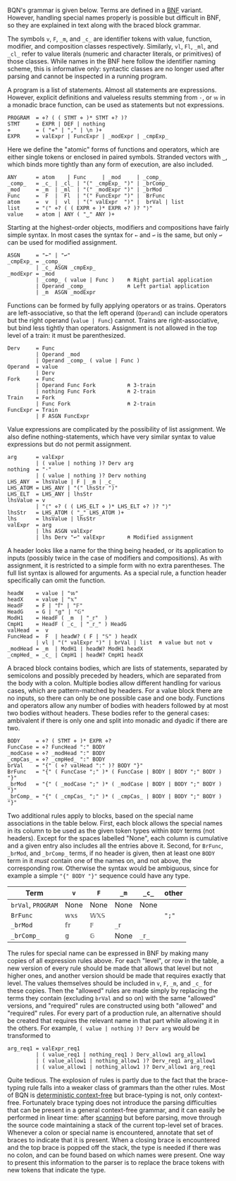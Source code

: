 BQN's grammar is given below. Terms are defined in a [BNF](https://en.wikipedia.org/wiki/Backus%E2%80%93Naur_form) variant. However, handling special names properly is possible but difficult in BNF, so they are explained in text along with the braced block grammar.

The symbols `v`, `F`, `_m`, and `_c_` are identifier tokens with value, function, modifier, and composition classes respectively. Similarly, `vl`, `Fl`, `_ml`, and `_cl_` refer to value literals (numeric and character literals, or primitives) of those classes. While names in the BNF here follow the identifier naming scheme, this is informative only: syntactic classes are no longer used after parsing and cannot be inspected in a running program.

A program is a list of statements. Almost all statements are expressions. However, explicit definitions and valueless results stemming from `·`, or `𝕨` in a monadic brace function, can be used as statements but not expressions.

    PROGRAM  = ⋄? ( ( STMT ⋄ )* STMT ⋄? )?
    STMT     = EXPR | DEF | nothing
    ⋄        = ( "⋄" | "," | \n )+
    EXPR     = valExpr | FuncExpr | _modExpr | _cmpExp_

Here we define the "atomic" forms of functions and operators, which are either single tokens or enclosed in paired symbols. Stranded vectors with `‿`, which binds more tightly than any form of execution, are also included.

    ANY      = atom    | Func     | _mod     | _comp_
    _comp_   = _c_ | _cl_ | "(" _cmpExp_ ")" | _brComp_
    _mod     = _m  | _ml  | "(" _modExpr ")" | _brMod  
    Func     =  F  |  Fl  | "(" FuncExpr ")" |  BrFunc 
    atom     =  v  |  vl  | "(" valExpr  ")" |  brVal | list
    list     = "⟨" ⋄? ( ( EXPR ⋄ )* EXPR ⋄? )? "⟩"
    value    = atom | ANY ( "‿" ANY )+

Starting at the highest-order objects, modifiers and compositions have fairly simple syntax. In most cases the syntax for `←` and `↩` is the same, but only `↩` can be used for modified assignment.

    ASGN     = "←" | "↩"
    _cmpExp_ = _comp_
             | _c_ ASGN _cmpExp_
    _modExpr = _mod
             | _comp_ ( value | Func )    ⍝ Right partial application
             | Operand _comp_             ⍝ Left partial application
             | _m  ASGN _modExpr

Functions can be formed by fully applying operators or as trains. Operators are left-associative, so that the left operand (`Operand`) can include operators but the right operand (`value | Func`) cannot. Trains are right-associative, but bind less tightly than operators. Assignment is not allowed in the top level of a train: it must be parenthesized.

    Derv     = Func
             | Operand _mod
             | Operand _comp_ ( value | Func )
    Operand  = value
             | Derv
    Fork     = Func
             | Operand Func Fork          ⍝ 3-train
             | nothing Func Fork          ⍝ 2-train
    Train    = Fork
             | Func Fork                  ⍝ 2-train
    FuncExpr = Train
             | F ASGN FuncExpr

Value expressions are complicated by the possibility of list assignment. We also define nothing-statements, which have very similar syntax to value expressions but do not permit assignment.

    arg      = valExpr
             | ( value | nothing )? Derv arg
    nothing  = "·"
             | ( value | nothing )? Derv nothing
    LHS_ANY  = lhsValue | F | _m | _c_
    LHS_ATOM = LHS_ANY | "(" lhsStr ")"
    LHS_ELT  = LHS_ANY | lhsStr
    lhsValue = v
             | "⟨" ⋄? ( ( LHS_ELT ⋄ )* LHS_ELT ⋄? )? "⟩"
    lhsStr   = LHS_ATOM ( "‿" LHS_ATOM )+
    lhs      = lhsValue | lhsStr
    valExpr  = arg
             | lhs ASGN valExpr
             | lhs Derv "↩" valExpr       ⍝ Modified assignment

A header looks like a name for the thing being headed, or its application to inputs (possibly twice in the case of modifiers and compositions). As with assignment, it is restricted to a simple form with no extra parentheses. The full list syntax is allowed for arguments. As a special rule, a function header specifically can omit the function.

    headW    = value | "𝕨"
    headX    = value | "𝕩"
    HeadF    = F | "𝕗" | "𝔽"
    HeadG    = G | "𝕘" | "𝔾"
    ModH1    = HeadF ( _m  | "_𝕣"  )
    CmpH1    = HeadF ( _c_ | "_𝕣_" ) HeadG
    valHead  =  v
    FuncHead =  F  | headW? ( F | "𝕊" ) headX
             | vl | "(" valExpr ")" | brVal | list  ⍝ value but not v
    _modHead = _m  | ModH1 | headW? ModH1 headX
    _cmpHed_ = _c_ | CmpH1 | headW? CmpH1 headX

A braced block contains bodies, which are lists of statements, separated by semicolons and possibly preceded by headers, which are separated from the body with a colon. Multiple bodies allow different handling for various cases, which are pattern-matched by headers. For a value block there are no inputs, so there can only be one possible case and one body. Functions and operators allow any number of bodies with headers followed by at most two bodies without headers. These bodies refer to the general cases: ambivalent if there is only one and split into monadic and dyadic if there are two.

    BODY     = ⋄? ( STMT ⋄ )* EXPR ⋄?
    FuncCase = ⋄? FuncHead ":" BODY
    _modCase = ⋄? _modHead ":" BODY
    _cmpCas_ = ⋄? _cmpHed_ ":" BODY
    brVal    = "{" ( ⋄? valHead ":" )? BODY "}"
    BrFunc   = "{" ( FuncCase ";" )* ( FuncCase | BODY | BODY ";" BODY ) "}"
    _brMod   = "{" ( _modCase ";" )* ( _modCase | BODY | BODY ";" BODY ) "}"
    _brComp_ = "{" ( _cmpCas_ ";" )* ( _cmpCas_ | BODY | BODY ";" BODY ) "}"

Two additional rules apply to blocks, based on the special name associations in the table below. First, each block allows the special names in its column to be used as the given token types within `BODY` terms (not headers). Except for the spaces labelled "None", each column is cumulative and a given entry also includes all the entries above it. Second, for `BrFunc`, `_brMod`, and `_brComp_` terms, if no header is given, then at least one `BODY` term in it *must* contain one of the names on, and not above, the corresponding row. Otherwise the syntax would be ambiguous, since for example a simple `"{" BODY "}"` sequence could have any type.

| Term               | `v`    | `F`    | `_m`    | `_c_`    | other
|--------------------|--------|--------|---------|----------|-------
| `brVal`, `PROGRAM` | None   | None   | None    | None     |
| `BrFunc`           | `𝕨𝕩𝕤`  | `𝕎𝕏𝕊`  |         |          | `";"`
| `_brMod`           | `𝕗𝕣`   | `𝔽`    | `_𝕣`    |          |
| `_brComp_`         | `𝕘`    | `𝔾`    | None    | `_𝕣_`    |

The rules for special name can be expressed in BNF by making many copies of all expression rules above. For each "level", or row in the table, a new version of every rule should be made that allows that level but not higher ones, and another version should be made that requires exactly that level. The values themselves should be included in `v`, `F`, `_m`, and `_c_` for these copies. Then the "allowed" rules are made simply by replacing the terms they contain (excluding `brVal` and so on) with the same "allowed" versions, and "required" rules are constructed using both "allowed" and "required" rules. For every part of a production rule, an alternative should be created that requires the relevant name in that part while allowing it in the others. For example, `( value | nothing )? Derv arg` would be transformed to

    arg_req1 = valExpr_req1
             | ( value_req1 | nothing_req1 ) Derv_allow1 arg_allow1
             | ( value_allow1 | nothing_allow1 )? Derv_req1 arg_allow1
             | ( value_allow1 | nothing_allow1 )? Derv_allow1 arg_req1

Quite tedious. The explosion of rules is partly due to the fact that the brace-typing rule falls into a weaker class of grammars than the other rules. Most of BQN is [deterministic context-free](https://en.wikipedia.org/wiki/Deterministic_context-free_grammar) but brace-typing is not, only context-free. Fortunately brace typing does not introduce the parsing difficulties that can be present in a general context-free grammar, and it can easily be performed in linear time: after [scanning](token.md) but before parsing, move through the source code maintaining a stack of the current top-level set of braces. Whenever a colon or special name is encountered, annotate that set of braces to indicate that it is present. When a closing brace is encountered and the top brace is popped off the stack, the type is needed if there was no colon, and can be found based on which names were present. One way to present this information to the parser is to replace the brace tokens with new tokens that indicate the type.
